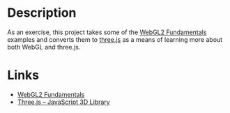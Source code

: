 # Description

As an exercise, this project takes some of the [WebGL2 Fundamentals](https://webgl2fundamentals.org/) examples and converts them to [three.js](https://threejs.org/) as a means of learning more about
both WebGL and three.js.

# Links

* [WebGL2 Fundamentals](https://webgl2fundamentals.org/)
* [Three.js – JavaScript 3D Library](https://threejs.org/)
